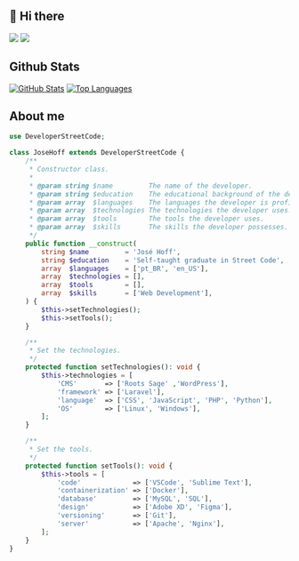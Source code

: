 <h2>👋 Hi there</h2>
<div>
    <a href="https://www.linkedin.com/in/jos%C3%A9-hoff/" style="text-decoration: none">
        <img src="https://img.shields.io/badge/-Jos%C3%A9%20Hoff-blue?style=flat-square&logo=Linkedin&logoColor=white&link=https://www.linkedin.com/in/jos%C3%A9-hoff/" />
    </a>
    <a href="mailto:jhoff@studiovisual.com.br" style="text-decoration: none">
        <img src="https://img.shields.io/badge/-jhoff@studiovisual.com.br-c14438?style=flat-square&logo=Gmail&logoColor=white&link=mailto:joseaugusto.ares@gmail.com" />
    </a>
</div>

<h2>Github Stats</h2>

[![GitHub Stats](https://github-readme-stats.vercel.app/api?username=jhoff-sv&show_icons=true&theme=dark&include_all_commits=true&count_private=true)](https://github.com/jhoff)
[![Top Languages](https://github-readme-stats.vercel.app/api/top-langs/?username=jhoff-sv&layout=compact&langs_count=7&theme=dark)](https://github.com/jhoff)

<h2>About me</h2>

```PHP
use DeveloperStreetCode;

class JoseHoff extends DeveloperStreetCode {
    /**
     * Constructor class.
     *
     * @param string $name         The name of the developer.
     * @param string $education    The educational background of the developer.
     * @param array  $languages    The languages the developer is proficient in.
     * @param array  $technologies The technologies the developer uses.
     * @param array  $tools        The tools the developer uses.
     * @param array  $skills       The skills the developer possesses.
     */
    public function __construct(
        string $name         = 'José Hoff',
        string $education    = 'Self-taught graduate in Street Code',
        array  $languages    = ['pt_BR', 'en_US'],
        array  $technologies = [],
        array  $tools        = [],
        array  $skills       = ['Web Development'],
    ) {
        $this->setTechnologies();
        $this->setTools();
    }

    /**
     * Set the technologies.
     */
    protected function setTechnologies(): void {
        $this->technologies = [
            'CMS'       => ['Roots Sage' ,'WordPress'],
            'framework' => ['Laravel'],
            'language'  => ['CSS', 'JavaScript', 'PHP', 'Python'],
            'OS'        => ['Linux', 'Windows'],
        ];
    }

    /**
     * Set the tools.
     */
    protected function setTools(): void {
        $this->tools = [
            'code'             => ['VSCode', 'Sublime Text'],
            'containerization' => ['Docker'],
            'database'         => ['MySQL', 'SQL'],
            'design'           => ['Adobe XD', 'Figma'],
            'versioning'       => ['Git'],
            'server'           => ['Apache', 'Nginx'],
        ];
    }
}
```
